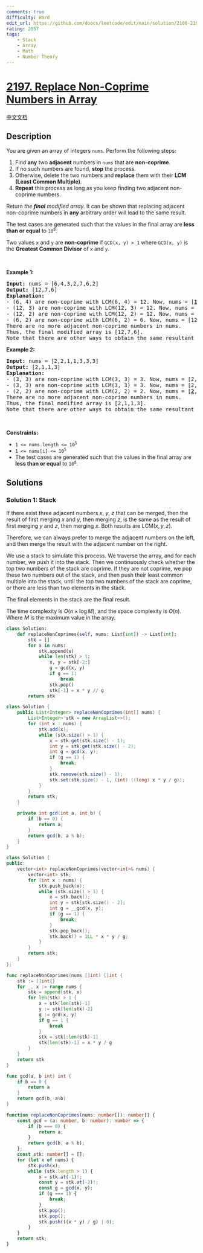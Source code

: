 ```yaml
---
comments: true
difficulty: Hard
edit_url: https://github.com/doocs/leetcode/edit/main/solution/2100-2199/2197.Replace%20Non-Coprime%20Numbers%20in%20Array/README_EN.md
rating: 2057
tags:
    - Stack
    - Array
    - Math
    - Number Theory
---
```


# [2197. Replace Non-Coprime Numbers in Array](https://leetcode.com/problems/replace-non-coprime-numbers-in-array)

[中文文档](/solution/2100-2199/2197.Replace%20Non-Coprime%20Numbers%20in%20Array/README.md)

## Description

<p>You are given an array of integers <code>nums</code>. Perform the following steps:</p>

<ol>
	<li>Find <strong>any</strong> two <strong>adjacent</strong> numbers in <code>nums</code> that are <strong>non-coprime</strong>.</li>
	<li>If no such numbers are found, <strong>stop</strong> the process.</li>
	<li>Otherwise, delete the two numbers and <strong>replace</strong> them with their <strong>LCM (Least Common Multiple)</strong>.</li>
	<li><strong>Repeat</strong> this process as long as you keep finding two adjacent non-coprime numbers.</li>
</ol>

<p>Return <em>the <strong>final</strong> modified array.</em> It can be shown that replacing adjacent non-coprime numbers in <strong>any</strong> arbitrary order will lead to the same result.</p>

<p>The test cases are generated such that the values in the final array are <strong>less than or equal</strong> to <code>10<sup>8</sup></code>.</p>

<p>Two values <code>x</code> and <code>y</code> are <strong>non-coprime</strong> if <code>GCD(x, y) &gt; 1</code> where <code>GCD(x, y)</code> is the <strong>Greatest Common Divisor</strong> of <code>x</code> and <code>y</code>.</p>

<p>&nbsp;</p>
<p><strong class="example">Example 1:</strong></p>

<pre>
<strong>Input:</strong> nums = [6,4,3,2,7,6,2]
<strong>Output:</strong> [12,7,6]
<strong>Explanation:</strong> 
- (6, 4) are non-coprime with LCM(6, 4) = 12. Now, nums = [<strong><u>12</u></strong>,3,2,7,6,2].
- (12, 3) are non-coprime with LCM(12, 3) = 12. Now, nums = [<strong><u>12</u></strong>,2,7,6,2].
- (12, 2) are non-coprime with LCM(12, 2) = 12. Now, nums = [<strong><u>12</u></strong>,7,6,2].
- (6, 2) are non-coprime with LCM(6, 2) = 6. Now, nums = [12,7,<u><strong>6</strong></u>].
There are no more adjacent non-coprime numbers in nums.
Thus, the final modified array is [12,7,6].
Note that there are other ways to obtain the same resultant array.
</pre>

<p><strong class="example">Example 2:</strong></p>

<pre>
<strong>Input:</strong> nums = [2,2,1,1,3,3,3]
<strong>Output:</strong> [2,1,1,3]
<strong>Explanation:</strong> 
- (3, 3) are non-coprime with LCM(3, 3) = 3. Now, nums = [2,2,1,1,<u><strong>3</strong></u>,3].
- (3, 3) are non-coprime with LCM(3, 3) = 3. Now, nums = [2,2,1,1,<u><strong>3</strong></u>].
- (2, 2) are non-coprime with LCM(2, 2) = 2. Now, nums = [<u><strong>2</strong></u>,1,1,3].
There are no more adjacent non-coprime numbers in nums.
Thus, the final modified array is [2,1,1,3].
Note that there are other ways to obtain the same resultant array.
</pre>

<p>&nbsp;</p>
<p><strong>Constraints:</strong></p>

<ul>
	<li><code>1 &lt;= nums.length &lt;= 10<sup>5</sup></code></li>
	<li><code>1 &lt;= nums[i] &lt;= 10<sup>5</sup></code></li>
	<li>The test cases are generated such that the values in the final array are <strong>less than or equal</strong> to <code>10<sup>8</sup></code>.</li>
</ul>

## Solutions

### Solution 1: Stack

If there exist three adjacent numbers $x$, $y$, $z$ that can be merged, then the result of first merging $x$ and $y$, then merging $z$, is the same as the result of first merging $y$ and $z$, then merging $x$. Both results are $\text{LCM}(x, y, z)$.

Therefore, we can always prefer to merge the adjacent numbers on the left, and then merge the result with the adjacent number on the right.

We use a stack to simulate this process. We traverse the array, and for each number, we push it into the stack. Then we continuously check whether the top two numbers of the stack are coprime. If they are not coprime, we pop these two numbers out of the stack, and then push their least common multiple into the stack, until the top two numbers of the stack are coprime, or there are less than two elements in the stack.

The final elements in the stack are the final result.

The time complexity is $O(n \times \log M)$, and the space complexity is $O(n)$. Where $M$ is the maximum value in the array.

<!-- tabs:start -->

```python
class Solution:
    def replaceNonCoprimes(self, nums: List[int]) -> List[int]:
        stk = []
        for x in nums:
            stk.append(x)
            while len(stk) > 1:
                x, y = stk[-2:]
                g = gcd(x, y)
                if g == 1:
                    break
                stk.pop()
                stk[-1] = x * y // g
        return stk
```

```java
class Solution {
    public List<Integer> replaceNonCoprimes(int[] nums) {
        List<Integer> stk = new ArrayList<>();
        for (int x : nums) {
            stk.add(x);
            while (stk.size() > 1) {
                x = stk.get(stk.size() - 1);
                int y = stk.get(stk.size() - 2);
                int g = gcd(x, y);
                if (g == 1) {
                    break;
                }
                stk.remove(stk.size() - 1);
                stk.set(stk.size() - 1, (int) ((long) x * y / g));
            }
        }
        return stk;
    }

    private int gcd(int a, int b) {
        if (b == 0) {
            return a;
        }
        return gcd(b, a % b);
    }
}
```

```cpp
class Solution {
public:
    vector<int> replaceNonCoprimes(vector<int>& nums) {
        vector<int> stk;
        for (int x : nums) {
            stk.push_back(x);
            while (stk.size() > 1) {
                x = stk.back();
                int y = stk[stk.size() - 2];
                int g = __gcd(x, y);
                if (g == 1) {
                    break;
                }
                stk.pop_back();
                stk.back() = 1LL * x * y / g;
            }
        }
        return stk;
    }
};
```

```go
func replaceNonCoprimes(nums []int) []int {
	stk := []int{}
	for _, x := range nums {
		stk = append(stk, x)
		for len(stk) > 1 {
			x = stk[len(stk)-1]
			y := stk[len(stk)-2]
			g := gcd(x, y)
			if g == 1 {
				break
			}
			stk = stk[:len(stk)-1]
			stk[len(stk)-1] = x * y / g
		}
	}
	return stk
}

func gcd(a, b int) int {
	if b == 0 {
		return a
	}
	return gcd(b, a%b)
}
```

```ts
function replaceNonCoprimes(nums: number[]): number[] {
    const gcd = (a: number, b: number): number => {
        if (b === 0) {
            return a;
        }
        return gcd(b, a % b);
    };
    const stk: number[] = [];
    for (let x of nums) {
        stk.push(x);
        while (stk.length > 1) {
            x = stk.at(-1)!;
            const y = stk.at(-2)!;
            const g = gcd(x, y);
            if (g === 1) {
                break;
            }
            stk.pop();
            stk.pop();
            stk.push(((x * y) / g) | 0);
        }
    }
    return stk;
}
```

<!-- tabs:end -->

<!-- end -->
